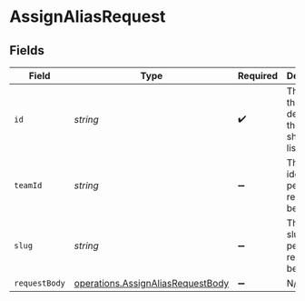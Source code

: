 # AssignAliasRequest


## Fields

| Field                                                                                  | Type                                                                                   | Required                                                                               | Description                                                                            |
| -------------------------------------------------------------------------------------- | -------------------------------------------------------------------------------------- | -------------------------------------------------------------------------------------- | -------------------------------------------------------------------------------------- |
| `id`                                                                                   | *string*                                                                               | :heavy_check_mark:                                                                     | The ID of the deployment the aliases should be listed for                              |
| `teamId`                                                                               | *string*                                                                               | :heavy_minus_sign:                                                                     | The Team identifier to perform the request on behalf of.                               |
| `slug`                                                                                 | *string*                                                                               | :heavy_minus_sign:                                                                     | The Team slug to perform the request on behalf of.                                     |
| `requestBody`                                                                          | [operations.AssignAliasRequestBody](../../models/operations/assignaliasrequestbody.md) | :heavy_minus_sign:                                                                     | N/A                                                                                    |